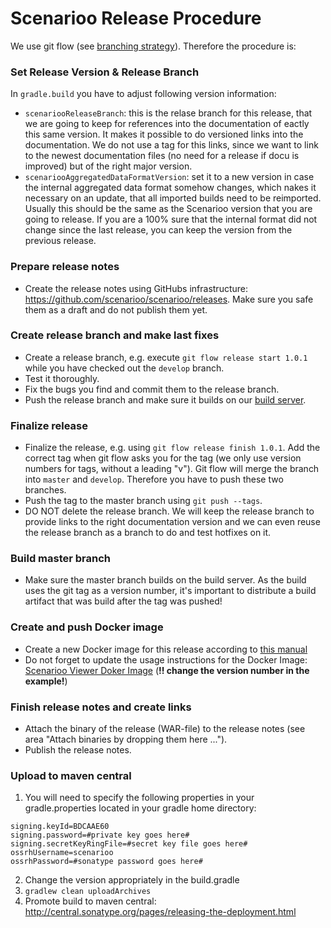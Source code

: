 # Scenarioo Release Procedure

We use git flow (see [branching strategy](Branching-strategy.md)). Therefore the procedure is:

### Set Release Version & Release Branch

In `gradle.build` you have to adjust following version information:

* `scenariooReleaseBranch`: this is the relase branch for this release, that we are going to keep for references into the documentation of eactly this same version. It makes it possible to do versioned links into the documentation. We do not use a tag for this links, since we want to link to the newest documentation files (no need for a release if docu is improved) but of the right major version.
* `scenariooAggregatedDataFormatVersion`: set it to a new version in case the internal aggregated data format somehow changes, which nakes it necessary on an update, that all imported builds need to be reimported. Usually this should be the same as the Scenarioo version that you are going to release. If you are a 100% sure that the internal format did not change since the last release, you can keep the version from the previous release.

### Prepare release notes

* Create the release notes using GitHubs infrastructure: https://github.com/scenarioo/scenarioo/releases. Make sure you safe them as a draft and do not publish them yet.

### Create release branch and make last fixes

* Create a release branch, e.g. execute `git flow release start 1.0.1` while you have checked out the `develop` branch.
* Test it thoroughly.
* Fix the bugs you find and commit them to the release branch.
* Push the release branch and make sure it builds on our [build server](Build-Server).

### Finalize release
* Finalize the release, e.g. using `git flow release finish 1.0.1`. Add the correct tag when git flow asks you for the tag (we only use version numbers for tags, without a leading "v"). Git flow will merge the branch into `master` and `develop`. Therefore you have to push these two branches.
* Push the tag to the master branch using `git push --tags`.
* DO NOT delete the release branch. We will keep the release branch to provide links to the right documentation version and we can even reuse the release branch as a branch to do and test hotfixes on it.

### Build master branch

* Make sure the master branch builds on the build server. As the build uses the git tag as a version number,
 it's important to distribute a build artifact that was build after the tag was pushed!

### Create and push Docker image

* Create a new Docker image for this release according to [this manual](Building-the-Docker-Image)
* Do not forget to update the usage instructions for the Docker Image:     
    [Scenarioo Viewer Doker Image](../setup/Scenarioo-Viewer-Docker-Image.md) 
    (**!! change the version number in the example!**)

### Finish release notes and create links
* Attach the binary of the release (WAR-file) to the release notes (see area "Attach binaries by dropping them here ...").
* Publish the release notes.


### Upload to maven central
1. You will need to specify the following properties in your gradle.properties located in your gradle home directory:

```
signing.keyId=BDCAAE60
signing.password=#private key goes here#
signing.secretKeyRingFile=#secret key file goes here#
ossrhUsername=scenarioo
ossrhPassword=#sonatype password goes here#
```

2. Change the version appropriately in the build.gradle
3. `gradlew clean uploadArchives`
4. Promote build to maven central:
http://central.sonatype.org/pages/releasing-the-deployment.html
